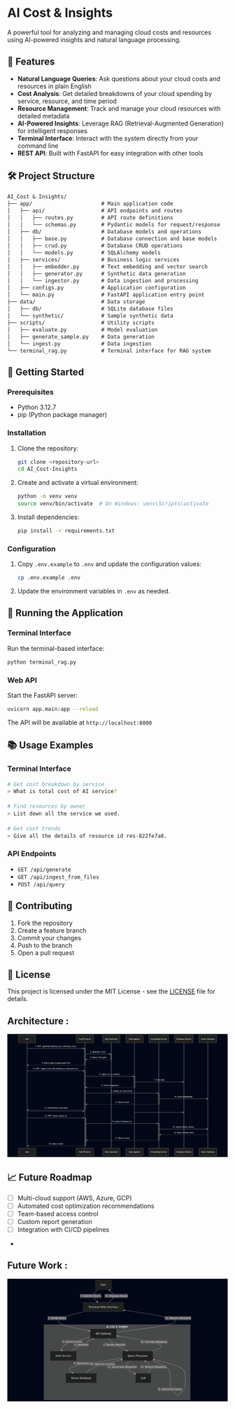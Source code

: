 # AI Cost & Insights

A powerful tool for analyzing and managing cloud costs and resources using AI-powered insights and natural language processing.

## 🚀 Features

- **Natural Language Queries**: Ask questions about your cloud costs and resources in plain English
- **Cost Analysis**: Get detailed breakdowns of your cloud spending by service, resource, and time period
- **Resource Management**: Track and manage your cloud resources with detailed metadata
- **AI-Powered Insights**: Leverage RAG (Retrieval-Augmented Generation) for intelligent responses
- **Terminal Interface**: Interact with the system directly from your command line
- **REST API**: Built with FastAPI for easy integration with other tools

## 🛠️ Project Structure

```
AI_Cost & Insights/
├── app/                      # Main application code
│   ├── api/                  # API endpoints and routes
│   │   ├── routes.py         # API route definitions
│   │   └── schemas.py        # Pydantic models for request/response
│   ├── db/                   # Database models and operations
│   │   ├── base.py           # Database connection and base models
│   │   ├── crud.py           # Database CRUD operations
│   │   └── models.py         # SQLAlchemy models
│   ├── services/             # Business logic services
│   │   ├── embedder.py       # Text embedding and vector search
│   │   ├── generator.py      # Synthetic data generation
│   │   └── ingestor.py       # Data ingestion and processing
│   ├── configs.py            # Application configuration
│   └── main.py               # FastAPI application entry point
├── data/                     # Data storage
│   ├── db/                   # SQLite database files
│   └── synthetic/            # Sample synthetic data
├── scripts/                  # Utility scripts
│   ├── evaluate.py           # Model evaluation
│   ├── generate_sample.py    # Data generation
│   └── ingest.py             # Data ingestion
└── terminal_rag.py           # Terminal interface for RAG system
```

## 🚀 Getting Started

### Prerequisites

- Python 3.12.7
- pip (Python package manager)

### Installation

1. Clone the repository:
   ```bash
   git clone <repository-url>
   cd AI_Cost-Insights
   ```

2. Create and activate a virtual environment:
   ```bash
   python -m venv venv
   source venv/bin/activate  # On Windows: venv\Scripts\activate
   ```

3. Install dependencies:
   ```bash
   pip install -r requirements.txt
   ```

### Configuration

1. Copy `.env.example` to `.env` and update the configuration values:
   ```bash
   cp .env.example .env
   ```

2. Update the environment variables in `.env` as needed.

## 🏃 Running the Application

### Terminal Interface

Run the terminal-based interface:
```bash
python terminal_rag.py
```

### Web API

Start the FastAPI server:
```bash
uvicorn app.main:app --reload
```

The API will be available at `http://localhost:8000`

## 📚 Usage Examples

### Terminal Interface

```bash
# Get cost breakdown by service
> What is total cost of AI service?

# Find resources by owner
> List down all the service we used.

# Get cost trends
> Give all the details of resource id res-822fe7a8.
```

### API Endpoints

- `GET /api/generate` 
- `GET /api/ingest_from_files` 
- `POST /api/query`

## 🤝 Contributing

1. Fork the repository
2. Create a feature branch
3. Commit your changes
4. Push to the branch
5. Open a pull request

## 📄 License

This project is licensed under the MIT License - see the [LICENSE](LICENSE) file for details.


## Architecture :


![img_1.png](img_1.png)





## 📈 Future Roadmap

- [ ] Multi-cloud support (AWS, Azure, GCP)
- [ ] Automated cost optimization recommendations
- [ ] Team-based access control
- [ ] Custom report generation
- [ ] Integration with CI/CD pipelines
- 
## Future Work :


![img_2.png](img_2.png)